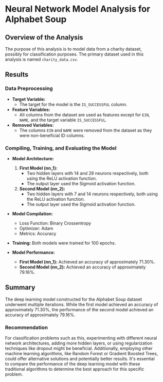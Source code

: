 # Neural Network Model Analysis for Alphabet Soup

## Overview of the Analysis

The purpose of this analysis is to model data from a charity dataset, possibly for classification purposes. The primary dataset used in this analysis is named `charity_data.csv`.

## Results

### Data Preprocessing

- **Target Variable:** 
  - The target for the model is the `IS_SUCCESSFUL` column.
- **Feature Variables:** 
  - All columns from the dataset are used as features except for `EIN`, `NAME`, and the target variable `IS_SUCCESSFUL`.
- **Removed Variables:** 
  - The columns `EIN` and `NAME` were removed from the dataset as they were non-beneficial ID columns.

### Compiling, Training, and Evaluating the Model

- **Model Architecture:** 
  1. **First Model (nn_1):** 
     - Two hidden layers with 14 and 28 neurons respectively, both using the ReLU activation function.
     - The output layer used the Sigmoid activation function.
  2. **Second Model (nn_2):**
     - Two hidden layers with 7 and 14 neurons respectively, both using the ReLU activation function.
     - The output layer used the Sigmoid activation function.

- **Model Compilation:** 
  - Loss Function: Binary Crossentropy
  - Optimizer: Adam
  - Metrics: Accuracy

- **Training:** Both models were trained for 100 epochs.
- **Model Performance:** 
  - **First Model (nn_1):** Achieved an accuracy of approximately 71.30%.
  - **Second Model (nn_2):** Achieved an accuracy of approximately 79.16%.

## Summary

The deep learning model constructed for the Alphabet Soup dataset underwent multiple iterations. While the first model achieved an accuracy of approximately 71.30%, the performance of the second model achieved an accuracy of approximately 79.16%.

### Recommendation

For classification problems such as this, experimenting with different neural network architectures, adding more hidden layers, or using regularization techniques like dropout might be beneficial. Additionally, employing other machine learning algorithms, like Random Forest or Gradient Boosted Trees, could offer alternative solutions and potentially better results. It's essential to compare the performance of the deep learning model with these traditional algorithms to determine the best approach for this specific problem.
